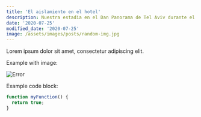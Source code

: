 ```yaml
---
title: 'El aislamiento en el hotel'
description: Nuestra estadia en el Dan Panorama de Tel Aviv durante el bidud.
date: '2020-07-25'
modified_date: '2020-07-25'
image: /assets/images/posts/random-img.jpg
---
```


Lorem ipsum dolor sit amet, consectetur adipiscing elit.

Example with image:

![Error](@@baseUrl@@/assets/images/posts/error.png)

Example code block:

```js
function myFunction() {
  return true;
}
```
